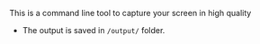 This is a command line tool to capture your screen in high quality

- The output is saved in `/output/` folder.